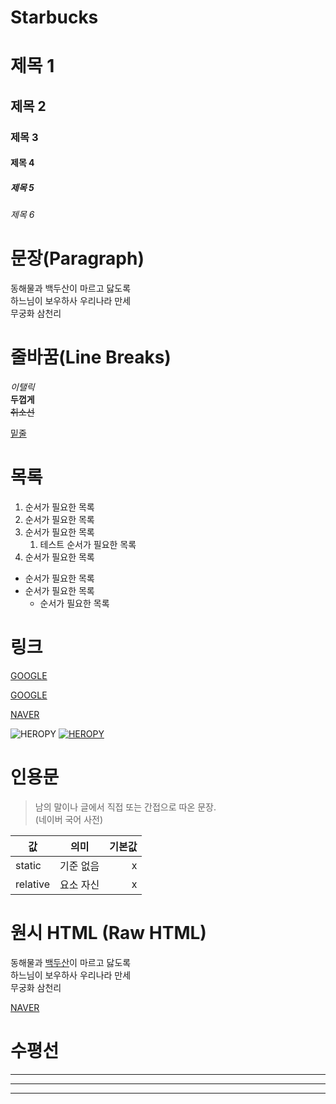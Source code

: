 # Starbucks

# 제목 1
## 제목 2
### 제목 3
#### 제목 4
##### 제목 5
###### 제목 6

# 문장(Paragraph)
동해물과 백두산이 마르고 닳도록 <br/>
하느님이 보우하사 우리나라 만세  
무궁화 삼천리

# 줄바꿈(Line Breaks)
_이탤릭_  
**두껍게**  
~~취소선~~  

<u>밑줄</u>

# 목록
1. 순서가 필요한 목록
1. 순서가 필요한 목록
1. 순서가 필요한 목록
    1. 테스트 순서가 필요한 목록
1. 순서가 필요한 목록

- 순서가 필요한 목록
- 순서가 필요한 목록
  - 순서가 필요한 목록

# 링크
<a href="https://google.com">GOOGLE</a>

[GOOGLE](https://google.com)

[NAVER](https://naver.com "네이버로 이동!")

![HEROPY](https://heropy.blog/css/images/logo.png)
[![HEROPY](https://heropy.blog/css/images/logo.png)](https://heropy.blog/)

# 인용문
> 남의 말이나 글에서 직접 또는 간접으로 따온 문장.  
> (네이버 국어 사전)

값 | 의미 | 기본값
-- | :--: | --:
static | 기준 없음 | x
relative | 요소 자신 | x

# 원시 HTML (Raw HTML)
동해물과 <span style="text-decoration: underline;">백두산</span>이 마르고 닳도록 <br/>
하느님이 보우하사 우리나라 만세  
무궁화 삼천리

<a href="https://naver.com" title="NAVER로 이동!" target="_blank">NAVER</a>

# 수평선
---
***
___